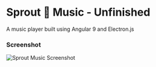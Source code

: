 # Sprout 🌼 Music - Unfinished

A music player built using Angular 9 and Electron.js


### Screenshot
![Sprout Music Screenshot](https://i.imgur.com/48laz5o.png)
